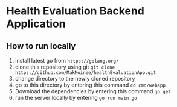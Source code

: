 # Health Evaluation Backend Application 
## How to run locally

1. install latest go from `https://golang.org/`
2. clone this repository using git `git clone https://github.com/MakMoinee/healthEvaluationApp.git`
3. change directory to the newly cloned repository
4. go to this directory by entering this command `cd cmd/webapp`
5. Download the dependencies by entering this command `go get`
6. run the server locally by entering `go run main.go`